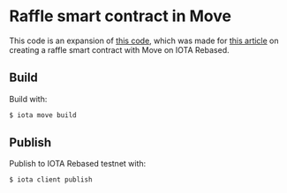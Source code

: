 # Raffle smart contract in Move

This code is an expansion of [this code](https://github.com/teunvw14/move-raffle), which was made for [this article](https://teunvw14.github.io/posts/iota-move-raffle-tutorial/) on creating a raffle smart contract with Move on IOTA Rebased.

## Build

Build with:

```bash
$ iota move build
```

## Publish

Publish to IOTA Rebased testnet with:

```bash
$ iota client publish
```
